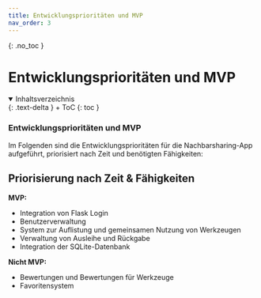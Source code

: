 ```yaml
---
title: Entwicklungsprioritäten und MVP
nav_order: 3
---
```


{: .no_toc }
# Entwicklungsprioritäten und MVP

<details open markdown="block">
{: .text-delta }
<summary>Inhaltsverzeichnis</summary>
+ ToC
{: toc }
</details>

### Entwicklungsprioritäten und MVP

Im Folgenden sind die Entwicklungsprioritäten für die Nachbarsharing-App aufgeführt, priorisiert nach Zeit und benötigten Fähigkeiten:

## Priorisierung nach Zeit & Fähigkeiten

**MVP:**
- Integration von Flask Login
- Benutzerverwaltung
- System zur Auflistung und gemeinsamen Nutzung von Werkzeugen
- Verwaltung von Ausleihe und Rückgabe
- Integration der SQLite-Datenbank

**Nicht MVP:**
- Bewertungen und Bewertungen für Werkzeuge
- Favoritensystem
